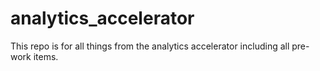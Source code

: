 # analytics_accelerator

This repo is for all things from the analytics accelerator including all pre-work items.
